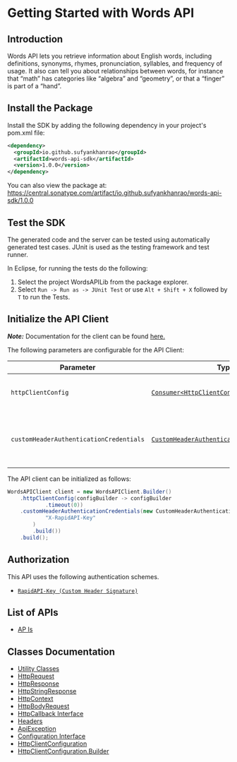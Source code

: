 
# Getting Started with Words API

## Introduction

Words API lets you retrieve information about English words, including definitions, synonyms, rhymes, pronunciation, syllables, and frequency of usage. It also can tell you about relationships between words, for instance that “math” has categories like “algebra” and “geometry”, or that a “finger” is part of a “hand”.

## Install the Package

Install the SDK by adding the following dependency in your project's pom.xml file:

```xml
<dependency>
  <groupId>io.github.sufyankhanrao</groupId>
  <artifactId>words-api-sdk</artifactId>
  <version>1.0.0</version>
</dependency>
```

You can also view the package at:
https://central.sonatype.com/artifact/io.github.sufyankhanrao/words-api-sdk/1.0.0

## Test the SDK

The generated code and the server can be tested using automatically generated test cases.
JUnit is used as the testing framework and test runner.

In Eclipse, for running the tests do the following:

1. Select the project WordsAPILib from the package explorer.
2. Select `Run -> Run as -> JUnit Test` or use `Alt + Shift + X` followed by `T` to run the Tests.

## Initialize the API Client

**_Note:_** Documentation for the client can be found [here.](https://www.github.com/sufyankhanrao/words-api-java-sdk/tree/1.0.0/doc/client.md)

The following parameters are configurable for the API Client:

| Parameter | Type | Description |
|  --- | --- | --- |
| `httpClientConfig` | [`Consumer<HttpClientConfiguration.Builder>`](https://www.github.com/sufyankhanrao/words-api-java-sdk/tree/1.0.0/doc/http-client-configuration-builder.md) | Set up Http Client Configuration instance. |
| `customHeaderAuthenticationCredentials` | [`CustomHeaderAuthenticationCredentials`](https://www.github.com/sufyankhanrao/words-api-java-sdk/tree/1.0.0/doc/$a/https://www.github.com/sufyankhanrao/words-api-java-sdk/tree/1.0.0/custom-header-signature.md) | The Credentials Setter for Custom Header Signature |

The API client can be initialized as follows:

```java
WordsAPIClient client = new WordsAPIClient.Builder()
    .httpClientConfig(configBuilder -> configBuilder
            .timeout(0))
    .customHeaderAuthenticationCredentials(new CustomHeaderAuthenticationModel.Builder(
            "X-RapidAPI-Key"
        )
        .build())
    .build();
```

## Authorization

This API uses the following authentication schemes.

* [`RapidAPI-Key (Custom Header Signature)`](https://www.github.com/sufyankhanrao/words-api-java-sdk/tree/1.0.0/doc/$a/https://www.github.com/sufyankhanrao/words-api-java-sdk/tree/1.0.0/custom-header-signature.md)

## List of APIs

* [AP Is](https://www.github.com/sufyankhanrao/words-api-java-sdk/tree/1.0.0/doc/controllers/ap-is.md)

## Classes Documentation

* [Utility Classes](https://www.github.com/sufyankhanrao/words-api-java-sdk/tree/1.0.0/doc/utility-classes.md)
* [HttpRequest](https://www.github.com/sufyankhanrao/words-api-java-sdk/tree/1.0.0/doc/http-request.md)
* [HttpResponse](https://www.github.com/sufyankhanrao/words-api-java-sdk/tree/1.0.0/doc/http-response.md)
* [HttpStringResponse](https://www.github.com/sufyankhanrao/words-api-java-sdk/tree/1.0.0/doc/http-string-response.md)
* [HttpContext](https://www.github.com/sufyankhanrao/words-api-java-sdk/tree/1.0.0/doc/http-context.md)
* [HttpBodyRequest](https://www.github.com/sufyankhanrao/words-api-java-sdk/tree/1.0.0/doc/http-body-request.md)
* [HttpCallback Interface](https://www.github.com/sufyankhanrao/words-api-java-sdk/tree/1.0.0/doc/http-callback-interface.md)
* [Headers](https://www.github.com/sufyankhanrao/words-api-java-sdk/tree/1.0.0/doc/headers.md)
* [ApiException](https://www.github.com/sufyankhanrao/words-api-java-sdk/tree/1.0.0/doc/api-exception.md)
* [Configuration Interface](https://www.github.com/sufyankhanrao/words-api-java-sdk/tree/1.0.0/doc/configuration-interface.md)
* [HttpClientConfiguration](https://www.github.com/sufyankhanrao/words-api-java-sdk/tree/1.0.0/doc/http-client-configuration.md)
* [HttpClientConfiguration.Builder](https://www.github.com/sufyankhanrao/words-api-java-sdk/tree/1.0.0/doc/http-client-configuration-builder.md)


